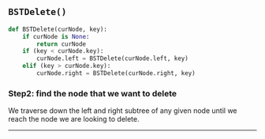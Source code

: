<!--{type:code steps 2}-->
<!--{title:`BSTDelete()`}-->
## `BSTDelete()`
```python
def BSTDelete(curNode, key):
    if curNode is None:
        return curNode
    if (key < curNode.key):
        curNode.left = BSTDelete(curNode.left, key)
    elif (key > curNode.key):
        curNode.right = BSTDelete(curNode.right, key)
```
### Step2: find the node that we want to delete

We traverse down the left and right subtree of any given node until we reach the node we are looking to delete.

-------------------------------------------------

[for speaker]: <> (In order to delete a node, we need to find it first! This process is the exact same as with `BSTSearch` and `BSTInsert`. We traverse down the left and right subtree of any given node until we reach the node we are looking to delete.)
